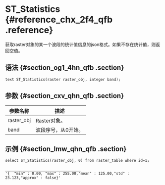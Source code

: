 # ST\_Statistics {#reference_chx_2f4_qfb .reference}

获取raster对象的某一个波段的统计值信息的json格式。如果不存在统计值，则返回空值。

## 语法 {#section_og1_4hn_qfb .section}

```
text ST_Statistics(raster raster_obj, integer band);
```

## 参数 {#section_cxv_qhn_qfb .section}

|参数名称|描述|
|----|--|
|raster\_obj|Raster对象。|
|band|波段序号，从0开始。|

## 示例 {#section_lmw_qhn_qfb .section}

```
select ST_Statistics(raster_obj, 0) from raster_table where id=1;

__________________________________
'{	"min" : 0.00, "max" : 255.00,"mean" : 125.00,"std" : 23.123,"approx" : false}'
```


